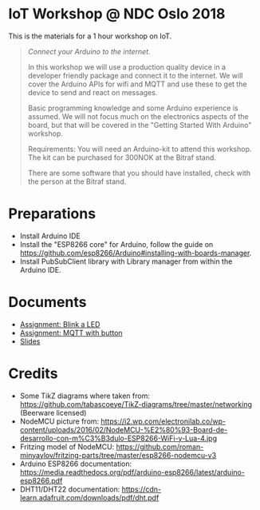 # IoT Workshop @ NDC Oslo 2018

This is the materials for a 1 hour workshop on IoT.

> *Connect your Arduino to the internet.*
>
> In this workshop we will use a production quality device in a
> developer friendly package and connect it to the internet. We will
> cover the Arduino APIs for wifi and MQTT and use these to get the
> device to send and react on messages.
>
> Basic programming knowledge and some Arduino experience is assumed.
> We will not focus much on the electronics aspects of the board, but
> that will be covered in the "Getting Started With Arduino" workshop.
>
> Requirements: 
> You will need an Arduino-kit to attend this workshop. The kit can be
> purchased for 300NOK at the Bitraf stand.
>
> There are some software that you should have installed, check with
> the person at the Bitraf stand.

# Preparations

* Install Arduino IDE
* Install the "ESP8266 core" for Arduino, follow the guide on
  https://github.com/esp8266/Arduino#installing-with-boards-manager.
* Install PubSubClient library with Library manager from within the
  Arduino IDE.

# Documents

* [Assignment: Blink a LED](https://cdn.rawgit.com/trygvis/iot-workshop-ndc-2018/master/assignments/blink-a-led/blink-a-led.pdf)
* [Assignment: MQTT with button](https://cdn.rawgit.com/trygvis/iot-workshop-ndc-2018/master/assignments/mqtt-with-button/mqtt-with-button.pdf)
* [Slides](https://cdn.rawgit.com/trygvis/iot-workshop-ndc-2018/master/slides/connected-arduino-slides.pdf)

# Credits

* Some TikZ diagrams where taken from:
  https://github.com/tabascoeye/TikZ-diagrams/tree/master/networking
  (Beerware licensed)
* NodeMCU picture from: https://i2.wp.com/electronilab.co/wp-content/uploads/2016/02/NodeMCU-%E2%80%93-Board-de-desarrollo-con-m%C3%B3dulo-ESP8266-WiFi-y-Lua-4.jpg
* Fritzing model of NodeMCU: https://github.com/roman-minyaylov/fritzing-parts/tree/master/esp8266-nodemcu-v3
* Arduino ESP8266 documentation: https://media.readthedocs.org/pdf/arduino-esp8266/latest/arduino-esp8266.pdf
* DHT11/DHT22 documentation: https://cdn-learn.adafruit.com/downloads/pdf/dht.pdf
